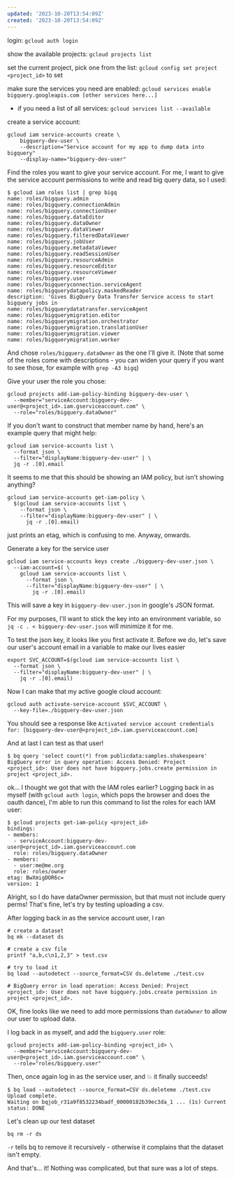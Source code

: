 ```yaml
---
updated: '2023-10-20T13:54:09Z'
created: '2023-10-20T13:54:09Z'
---
```

login:
`gcloud auth login`

show the available projects:
`gcloud projects list`

set the current project, pick one from the list:
`gcloud config set project <project_id>` to set

make sure the services you need are enabled:
`gcloud services enable bigquery.googleapis.com [other services here...]` 

- if you need a list of all services: `gcloud services list --available`

create a service account:
```
gcloud iam service-accounts create \
    bigquery-dev-user \
    --description="Service account for my app to dump data into bigquery"
    --display-name="bigquery-dev-user"
```

Find the roles you want to give your service account. For me, I want to give the service account permissions to write and read big query data, so I used:

```
$ gcloud iam roles list | grep bigq
name: roles/bigquery.admin
name: roles/bigquery.connectionAdmin
name: roles/bigquery.connectionUser
name: roles/bigquery.dataEditor
name: roles/bigquery.dataOwner
name: roles/bigquery.dataViewer
name: roles/bigquery.filteredDataViewer
name: roles/bigquery.jobUser
name: roles/bigquery.metadataViewer
name: roles/bigquery.readSessionUser
name: roles/bigquery.resourceAdmin
name: roles/bigquery.resourceEditor
name: roles/bigquery.resourceViewer
name: roles/bigquery.user
name: roles/bigqueryconnection.serviceAgent
name: roles/bigquerydatapolicy.maskedReader
description: 'Gives BigQuery Data Transfer Service access to start bigquery jobs in
name: roles/bigquerydatatransfer.serviceAgent
name: roles/bigquerymigration.editor
name: roles/bigquerymigration.orchestrator
name: roles/bigquerymigration.translationUser
name: roles/bigquerymigration.viewer
name: roles/bigquerymigration.worker
```

And chose `roles/bigquery.dataOwner` as the one I'll give it. (Note that some of the roles come with descriptions - you can widen your query if you want to see those, for example with `grep -A3 bigq`)

Give your user the role you chose:

```
gcloud projects add-iam-policy-binding bigquery-dev-user \
  --member="serviceAccount:bigquery-dev-user@<project_id>.iam.gserviceaccount.com" \
  --role="roles/bigquery.dataOwner"
```

If you don't want to construct that member name by hand, here's an example query that might help:

```
gcloud iam service-accounts list \
  --format json \
  --filter="displayName:bigquery-dev-user" | \
  jq -r .[0].email
```

It seems to me that this should be showing an IAM policy, but isn't showing anything?

```
gcloud iam service-accounts get-iam-policy \
  $(gcloud iam service-accounts list \
    --format json \
    --filter="displayName:bigquery-dev-user" | \
      jq -r .[0].email)
```

just prints an etag, which is confusing to me. Anyway, onwards.

Generate a key for the service user

```
gcloud iam service-accounts keys create ./bigquery-dev-user.json \
  --iam-account=$( \
    gcloud iam service-accounts list \
      --format json \
      --filter="displayName:bigquery-dev-user" | \
        jq -r .[0].email)
```

This will save a key in `bigquery-dev-user.json` in google's JSON format.

For my purposes, I'll want to stick the key into an environment variable, so `jq -c . < bigquery-dev-user.json` will minimize it for me.

To test the json key, it looks like you first activate it. Before we do, let's save our user's account email in a variable to make our lives easier

```
export SVC_ACCOUNT=$(gcloud iam service-accounts list \
  --format json \
  --filter="displayName:bigquery-dev-user" | \
    jq -r .[0].email)
```

Now I can make that my active google cloud account:

```
gcloud auth activate-service-account $SVC_ACCOUNT \
  --key-file=./bigquery-dev-user.json
```

You should see a response like `Activated service account credentials for: [bigquery-dev-user@<project_id>.iam.gserviceaccount.com]`

And at last I can test as that user!

```
$ bq query 'select count(*) from publicdata:samples.shakespeare'
BigQuery error in query operation: Access Denied: Project <project_id>: User does not have bigquery.jobs.create permission in project <project_id>.
```

ok... I thought we got that with the IAM roles earlier? Logging back in as myself (with `gcloud auth login`, which pops the browser and does the oauth dance), I'm able to run this command to list the roles for each IAM user:

```
$ gcloud projects get-iam-policy <project_id>
bindings:
- members:
  - serviceAccount:bigquery-dev-user@<project_id>.iam.gserviceaccount.com
  role: roles/bigquery.dataOwner
- members:
  - user:me@me.org
  role: roles/owner
etag: BwXmigDOR6c=
version: 1
```

Alright, so I do have dataOwner permission, but that must not include query perms! That's fine, let's try by testing uploading a csv.

After logging back in as the service account user, I ran

```
# create a dataset
bq mk --dataset ds

# create a csv file
printf "a,b,c\n1,2,3" > test.csv

# try to load it
bq load --autodetect --source_format=CSV ds.deleteme ./test.csv

# BigQuery error in load operation: Access Denied: Project <project_id>: User does not have bigquery.jobs.create permission in project <project_id>.
```

OK, fine looks like we need to add more permissions than `dataOwner` to allow our user to upload data.

I log back in as myself, and add the `bigquery.user` role:

```
gcloud projects add-iam-policy-binding <project_id> \
  --member="serviceAccount:bigquery-dev-user@<project_id>.iam.gserviceaccount.com" \
  --role="roles/bigquery.user"
```

Then, once again log in as the service user, and 💥 it finally succeeds!

```
$ bq load --autodetect --source_format=CSV ds.deleteme ./test.csv
Upload complete.
Waiting on bqjob_r31a9f8532234badf_00000182b39ec3da_1 ... (1s) Current status: DONE
```

Let's clean up our test dataset

```
bq rm -r ds
```

`-r` tells bq to remove it recursively - otherwise it complains that the dataset isn't empty.

And that's... it! Nothing was complicated, but that sure was a lot of steps.